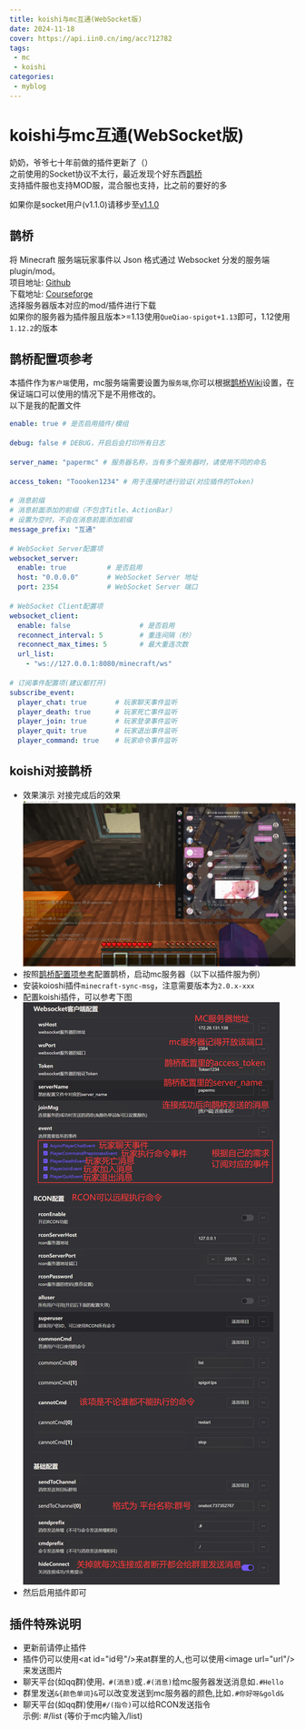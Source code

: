 ```yaml
---
title: koishi与mc互通(WebSocket版)
date: 2024-11-18
cover: https://api.iin0.cn/img/acc?12782
tags:
 - mc
 - koishi
categories: 
 - myblog
---
```


# koishi与mc互通(WebSocket版)
奶奶，爷爷七十年前做的插件更新了（）  
之前使用的Socket协议不太行，最近发现个好东西[鹊桥](https://github.com/17TheWord/QueQiao)  
支持插件服也支持MOD服，混合服也支持，比之前的要好的多
<!-- more -->

如果你是socket用户(v1.1.0)请移步至[v1.1.0](./koishiandmc)

## 鹊桥
将 Minecraft 服务端玩家事件以 Json 格式通过 Websocket 分发的服务端 plugin/mod。  
项目地址: [Github](https://github.com/17TheWord/QueQiao)  
下载地址: [Courseforge](https://www.curseforge.com/minecraft/mc-mods/queqiao/files/all?page=1&pageSize=20)  
选择服务器版本对应的mod/插件进行下载  
如果你的服务器为插件服且版本>=1.13使用`QueQiao-spigot+1.13`即可，1.12使用`1.12.2`的版本

## 鹊桥配置项参考
本插件作为`客户端`使用，mc服务端需要设置为`服务端`,你可以根据[鹊桥Wiki](https://github.com/17TheWord/QueQiao/wiki/2.-%E9%85%8D%E7%BD%AE%E6%96%87%E4%BB%B6)设置，在保证端口可以使用的情况下是不用修改的。  
以下是我的配置文件
```yaml
enable: true # 是否启用插件/模组

debug: false # DEBUG，开启后会打印所有日志

server_name: "papermc" # 服务器名称，当有多个服务器时，请使用不同的命名

access_token: "Toooken1234" # 用于连接时进行验证(对应插件的Token)

# 消息前缀
# 消息前面添加的前缀（不包含Title、ActionBar）
# 设置为空时，不会在消息前面添加前缀
message_prefix: "互通"

# WebSocket Server配置项
websocket_server:
  enable: true          # 是否启用
  host: "0.0.0.0"       # WebSocket Server 地址
  port: 2354            # WebSocket Server 端口

# WebSocket Client配置项
websocket_client:
  enable: false                 # 是否启用
  reconnect_interval: 5         # 重连间隔（秒）
  reconnect_max_times: 5        # 最大重连次数
  url_list:
    - "ws://127.0.0.1:8080/minecraft/ws"

# 订阅事件配置项(建议都打开)
subscribe_event:
  player_chat: true       # 玩家聊天事件监听
  player_death: true      # 玩家死亡事件监听
  player_join: true       # 玩家登录事件监听
  player_quit: true       # 玩家退出事件监听
  player_command: true    # 玩家命令事件监听
```

## koishi对接鹊桥
* 效果演示
    对接完成后的效果
    ![](./imgs/e731260190e39213d6e367f7d4c56ed7.png)
* 按照[鹊桥配置项参考](#鹊桥配置项参考)配置鹊桥，启动mc服务器（以下以插件服为例）
* 安装koioshi插件`minecraft-sync-msg`，注意需要版本为`2.0.x-xxx`
* 配置koishi插件，可以参考下图
![](./imgs/501FEA66-615B-4145-9E83-16B346CF4086.png)
* 然后启用插件即可

## 插件特殊说明
* 更新前请停止插件
* 插件仍可以使用\<at id="id号"/>来at群里的人,也可以使用\<image url="url"/>来发送图片
* 聊天平台(如qq群)使用`。#(消息)`或`.#(消息)`给mc服务器发送消息如`.#Hello`
* 群里发送`&{颜色单词}&`可以改变发送到mc服务器的颜色,比如`.#你好呀&gold&`
* 聊天平台(如qq群)使用`#/(指令)`可以给RCON发送指令  
示例: #/list (等价于mc内输入/list)
